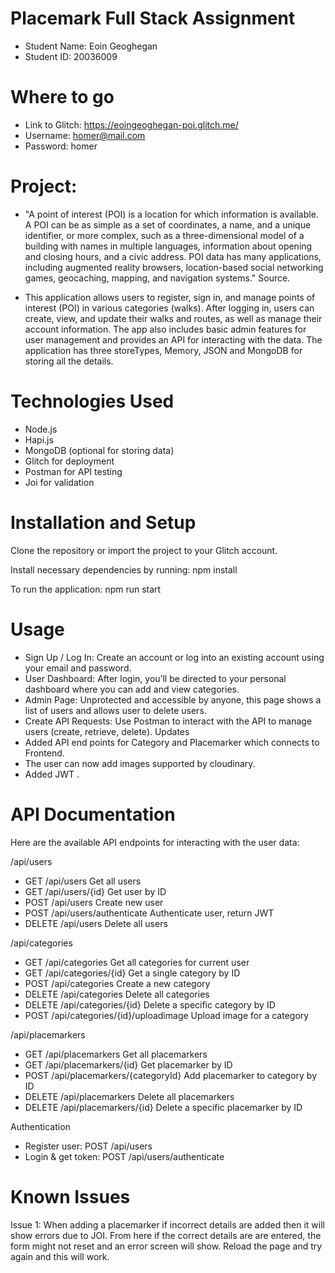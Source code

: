 # Placemark Full Stack Assignment
- Student Name: Eoin Geoghegan
- Student ID: 20036009

# Where to go
- Link to Glitch: https://eoingeoghegan-poi.glitch.me/
- Username: homer@mail.com
- Password: homer

# Project:

- "A point of interest (POI) is a location for which information is available. A POI can be as simple as a set of coordinates, a name, and a unique identifier, or more complex, such as a three-dimensional model of a building with names in multiple languages, information about opening and closing hours, and a civic address. POI data has many applications, including augmented reality browsers, location-based social networking games, geocaching, mapping, and navigation systems." Source.

- This application allows users to register, sign in, and manage points of interest (POI) in various categories (walks). After logging in, users can create, view, and update their walks and routes, as well as manage their account information. The app also includes basic admin features for user management and provides an API for interacting with the data. The application has three storeTypes, Memory, JSON and MongoDB for storing all the details.

# Technologies Used
- Node.js
- Hapi.js
- MongoDB (optional for storing data)
- Glitch for deployment
- Postman for API testing
- Joi for validation

# Installation and Setup
Clone the repository or import the project to your Glitch account.


Install necessary dependencies by running:
npm install

To run the application:
npm run start


# Usage
- Sign Up / Log In: Create an account or log into an existing account using your email and password.
- User Dashboard: After login, you’ll be directed to your personal dashboard where you can add and view categories.
- Admin Page: Unprotected and accessible by anyone, this page shows a list of users and allows user to delete users.
- Create API Requests: Use Postman to interact with the API to manage users (create, retrieve, delete).
Updates
- Added API end points for Category and Placemarker which connects to Frontend.
- The user can now add images supported by cloudinary.
- Added JWT .

# API Documentation
Here are the available API endpoints for interacting with the user data:

 /api/users

- GET	/api/users	Get all users
- GET	/api/users/{id}	Get user by ID
- POST	/api/users	Create new user
- POST	/api/users/authenticate	Authenticate user, return JWT
- DELETE	/api/users	Delete all users

/api/categories

- GET	/api/categories	Get all categories for current user
- GET	/api/categories/{id}	Get a single category by ID
- POST	/api/categories	Create a new category
- DELETE	/api/categories	Delete all categories
- DELETE	/api/categories/{id}	Delete a specific category by ID
- POST	/api/categories/{id}/uploadimage	Upload image for a category

/api/placemarkers

- GET	/api/placemarkers	Get all placemarkers
- GET	/api/placemarkers/{id}	Get placemarker by ID
- POST	/api/placemarkers/{categoryId}	Add placemarker to category by ID
- DELETE	/api/placemarkers	Delete all placemarkers
- DELETE	/api/placemarkers/{id}	Delete a specific placemarker by ID

 Authentication
- Register user: POST /api/users
- Login & get token: POST /api/users/authenticate




# Known Issues
Issue 1: When adding a placemarker if incorrect details are added then it will show errors due to JOI.  From here if the correct details are are entered, the form might not reset and an error screen will show. Reload the page and try again and this will work.



